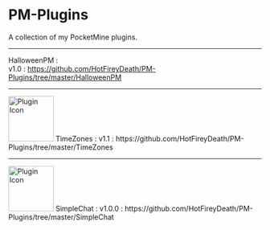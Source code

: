 # PM-Plugins
A collection of my PocketMine plugins.  

---

HalloweenPM :  
v1.0 : https://github.com/HotFireyDeath/PM-Plugins/tree/master/HalloweenPM  

---  

<img src="http://fustarbuffet.com/redstonecarrotpe/unnamed.jpg" alt="Plugin Icon" style="width:90px;height:90px">  
TimeZones :  
v1.1 : https://github.com/HotFireyDeath/PM-Plugins/tree/master/TimeZones  

---

<img src="http://fustarbuffet.com/redstonecarrotpe/chatfilter1212.png" alt="Plugin Icon" style="width:90px;height:90px">  
SimpleChat :  
v1.0.0 : https://github.com/HotFireyDeath/PM-Plugins/tree/master/SimpleChat
